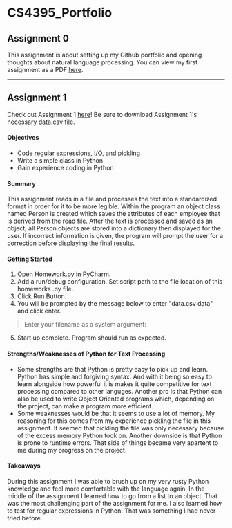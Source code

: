 # CS4395_Portfolio

## Assignment 0
This assignment is about setting up my Github portfolio and opening thoughts about natural language processing.
You can view my first assignment as a PDF [here](Overview_of_NLP.pdf).

---

## Assignment 1
Check out Assignment 1 [here](Homework1.py)! Be sure to download Assignment 1's necessary [data.csv](Data_Files/data.csv) file.
#### Objectives
* Code regular expressions, I/O, and pickling
* Write a simple class in Python
* Gain experience coding in Python
#### Summary
This assignment reads in a file and processes the text into a standardized format in order for it to be more legible. Within the program an object class named Person is created which saves the attributes of each employee that is derived from the read file. After the text is processed and saved as an object, all Person objects are stored into a dictionary then displayed for the user. If incorrect information is given, the program will prompt the user for a correction before displaying the final results.
#### Getting Started
1. Open Homework.py in PyCharm.
2. Add a run/debug configuration. Set script path to the file location of this homeworks .py file. 
3. Click Run Button.
4. You will be prompted by the message below to enter "data.csv data" and click enter.
> Enter your filename as a system argument:
5. Start up complete. Program should run as expected.
#### Strengths/Weaknesses of Python for Text Processing
* Some strengths are that Python is pretty easy to pick up and learn. Python has simple and forgiving syntax. And with it being so easy to learn alongside how powerful it is makes it quite competitive for text processing compared to other languges. Another pro is that Python can also be used to write Object Oriented programs which, depending on the project, can make a program more efficient. 
* Some weaknesses would be that it seems to use a lot of memory. My reasoning for this comes from my experience pickling the file in this assignment. It seemed that pickling the file was only necessary because of the excess memory Python took on. Another downside is that Python is prone to runtime errors. That side of things became very apartent to me during my progress on the project.
#### Takeaways
During this assignment I was able to brush up on my very rusty Python knowledge and feel more comfortable with the language again. In the middle of the assignment I learned how to go from a list to an object. That was the most challenging part of the assignment for me. I also learned how to test for regular expressions in Python. That was something I had never tried before.
